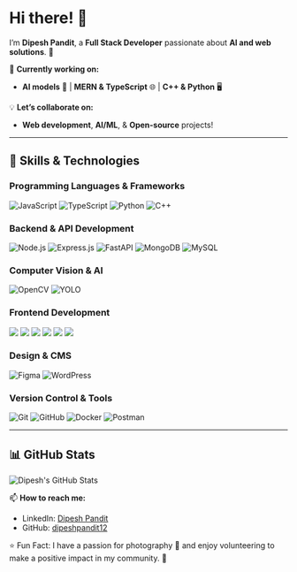# Hi there! 👋  

I’m **Dipesh Pandit**, a **Full Stack Developer** passionate about **AI and web solutions**. 🚀  

🌱 **Currently working on:**  
- **AI models** 🤖 | **MERN & TypeScript** 🌐 | **C++ & Python** 🖥️  

💡 **Let’s collaborate on:**  
- **Web development**, **AI/ML**, & **Open-source** projects!  


---

## 🚀 **Skills & Technologies**  

### **Programming Languages & Frameworks**  
![JavaScript](https://img.shields.io/badge/-JavaScript-F7DF1E?style=flat&logo=javascript&logoColor=black)
![TypeScript](https://img.shields.io/badge/-TypeScript-007ACC?style=flat&logo=typescript&logoColor=white)
![Python](https://img.shields.io/badge/-Python-3776AB?style=flat&logo=python&logoColor=white)
![C++](https://img.shields.io/badge/-C++-00599C?style=flat&logo=c%2B%2B&logoColor=white)

### **Backend & API Development**  
![Node.js](https://img.shields.io/badge/-Node.js-339933?style=flat&logo=node.js&logoColor=white)
![Express.js](https://img.shields.io/badge/-Express.js-000000?style=flat&logo=express&logoColor=white)
![FastAPI](https://img.shields.io/badge/-FastAPI-009688?style=flat&logo=fastapi&logoColor=white)
![MongoDB](https://img.shields.io/badge/-MongoDB-47A248?style=flat&logo=mongodb&logoColor=white)
![MySQL](https://img.shields.io/badge/-MySQL-4479A1?style=flat&logo=mysql&logoColor=white)

### **Computer Vision & AI**  
![OpenCV](https://img.shields.io/badge/-OpenCV-5C3EE8?style=flat&logo=opencv&logoColor=white)
![YOLO](https://img.shields.io/badge/-YOLO-00FFFF?style=flat&logo=yolo&logoColor=black)

### **Frontend Development**  
<p align="left">
  <img src="https://img.shields.io/badge/-React-61DAFB?style=flat&logo=react&logoColor=black">
  <img src="https://img.shields.io/badge/-ChakraUI-319795?style=flat&logo=chakraui&logoColor=white">
  <img src="https://img.shields.io/badge/-TailwindCSS-38B2AC?style=flat&logo=tailwind-css&logoColor=white">
  <img src="https://img.shields.io/badge/-ShadCN-000000?style=flat">
  <img src="https://img.shields.io/badge/-HTML5-E34F26?style=flat&logo=html5&logoColor=white">
  <img src="https://img.shields.io/badge/-CSS3-1572B6?style=flat&logo=css3&logoColor=white">
</p>

### **Design & CMS**  
![Figma](https://img.shields.io/badge/-Figma-F24E1E?style=flat&logo=figma&logoColor=white)
![WordPress](https://img.shields.io/badge/-WordPress-21759B?style=flat&logo=wordpress&logoColor=white)

### **Version Control & Tools**  
![Git](https://img.shields.io/badge/-Git-F05032?style=flat&logo=git&logoColor=white)
![GitHub](https://img.shields.io/badge/-GitHub-181717?style=flat&logo=github&logoColor=white)
![Docker](https://img.shields.io/badge/-Docker-2496ED?style=flat&logo=docker&logoColor=white)
![Postman](https://img.shields.io/badge/-Postman-FF6C37?style=flat&logo=postman&logoColor=white)



---

## 📊 **GitHub Stats**  

![Dipesh's GitHub Stats](https://github-readme-stats.vercel.app/api?username=dipeshpandit12&show_icons=true&theme=radical&hide_rank=true)



📫 **How to reach me:**  
   - LinkedIn: [Dipesh Pandit](https://linkedin.com/in/dipeshpandit12)  
   - GitHub: [dipeshpandit12](https://github.com/dipeshpandit12)  

⭐ Fun Fact: I have a passion for photography 📸 and enjoy volunteering to make a positive impact in my community. 🤝
